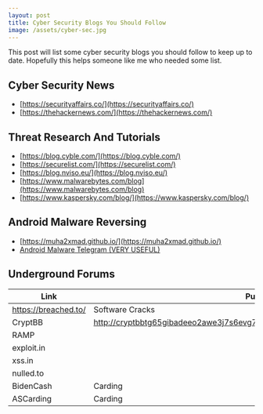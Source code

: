 ```yaml
---
layout: post
title: Cyber Security Blogs You Should Follow
image: /assets/cyber-sec.jpg
---
```


This post will list some cyber security blogs you should follow to keep up to date. Hopefully this helps someone like me who needed some list.

## Cyber Security News

- [https://securityaffairs.co/](https://securityaffairs.co/)
- [https://thehackernews.com/](https://thehackernews.com/)

## Threat Research And Tutorials

- [https://blog.cyble.com/](https://blog.cyble.com/)
- [https://securelist.com/](https://securelist.com/)
- [https://blog.nviso.eu/](https://blog.nviso.eu/)
- [https://www.malwarebytes.com/blog](https://www.malwarebytes.com/blog)
- [https://www.kaspersky.com/blog/](https://www.kaspersky.com/blog/)

## Android Malware Reversing

- [https://muha2xmad.github.io/](https://muha2xmad.github.io/)
- [Android Malware Telegram (VERY USEFUL)](https://t.me/androidMalware)

## Underground Forums

| Link                 | Purpose                                                                          |                                                                        |     |
| -------------------- | -------------------------------------------------------------------------------- | ---------------------------------------------------------------------- | --- |
| https://breached.to/ | Software Cracks                                                                  |                                                                        |     |
| CryptBB              | http://cryptbbtg65gibadeeo2awe3j7s6evg7eklserehqr4w4e2bis5tebid.onion/member.php |                                                                        |     |
| RAMP                 |                                                                                  |                                                                        |     |
| exploit.in           |                                                                                  |                                                                        |     |
| xss.in               |                                                                                  |                                                                        |     |
| nulled.to            |                                                                                  |                                                                        |     |
| BidenCash            | Carding                                                                          | http://biden3veilozweo2xubiusixn4kbfbbih23s6xsd35bzsuaz2weiz4yd.onion/ |     |
| ASCarding            | Carding                                                                          | https://ascarding.com/                                                 |     | 
